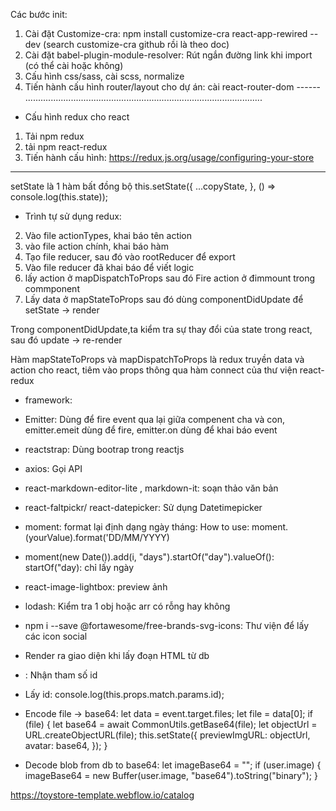 Các bước init:

1. Cài đặt Customize-cra: npm install customize-cra react-app-rewired --dev (search customize-cra github rồi là theo doc)
2. Cài đặt babel-plugin-module-resolver: Rút ngắn đường link khi import (có thể cài hoặc không)
3. Cấu hình css/sass, cài scss, normalize
4. Tiến hành cấu hình router/layout cho dự án: cài react-router-dom
   ------ ..............................................................................................

- Cấu hình redux cho react

1. Tải npm redux
2. tải npm react-redux
3. Tiến hành cấu hình: https://redux.js.org/usage/configuring-your-store

---

setState là 1 hàm bất đồng bộ
this.setState({
...copyState,
}, () => console.log(this.state));

- Trình tự sử dụng redux:

2. Vào file actionTypes, khai báo tên action
3. vào file action chính, khai báo hàm
4. Tạo file reducer, sau đó vào rootReducer để export
5. Vào file reducer đã khai báo để viết logic
6. lấy action ở mapDispatchToProps sau đó Fire action ở đimmount trong commponent
7. Lấy data ở mapStateToProps sau đó dùng componentDidUpdate để setState -> render

Trong componentDidUpdate,ta kiểm tra sự thay đổi của state trong react, sau đó update -> re-render

Hàm mapStateToProps và mapDispatchToProps là redux truyền data và action cho react, tiêm vào props thông qua hàm connect của thư viện react-redux

- framework:

* Emitter: Dùng để fire event qua lại giữa compenent cha và con, emitter.emeit dùng để fire, emitter.on dùng để khai báo event
* reactstrap: Dùng bootrap trong reactjs
* axios: Gọi API
* react-markdown-editor-lite , markdown-it: soạn thảo văn bản
* react-faltpickr/ react-datepicker: Sử dụng Datetimepicker
* moment: format lại định dạng ngày tháng: How to use: moment.(yourValue).format('DD/MM/YYYY)
* moment(new Date()).add(i, "days").startOf("day").valueOf(): startOf("day): chỉ lấy ngày
* react-image-lightbox: preview ảnh
* lodash: Kiểm tra 1 obj hoặc arr có rỗng hay không
* npm i --save @fortawesome/free-brands-svg-icons: Thư viện để lấy các icon social
* <div dangerouslySetInnerHTML={{__html: ...}}></div> Render ra giao diện khi lấy đoạn HTML từ db

* <Route path="/users/:id" component={DetailDoctor} />: Nhận tham số id
* Lấy id: console.log(this.props.match.params.id);

* Encode file -> base64:
  let data = event.target.files;
  let file = data[0];
  if (file) {
  let base64 = await CommonUtils.getBase64(file);
  let objectUrl = URL.createObjectURL(file);
  this.setState({
  previewImgURL: objectUrl,
  avatar: base64,
  });
  }

* Decode blob from db to base64:
  let imageBase64 = "";
  if (user.image) {
  imageBase64 = new Buffer(user.image, "base64").toString("binary");
  }

https://toystore-template.webflow.io/catalog
